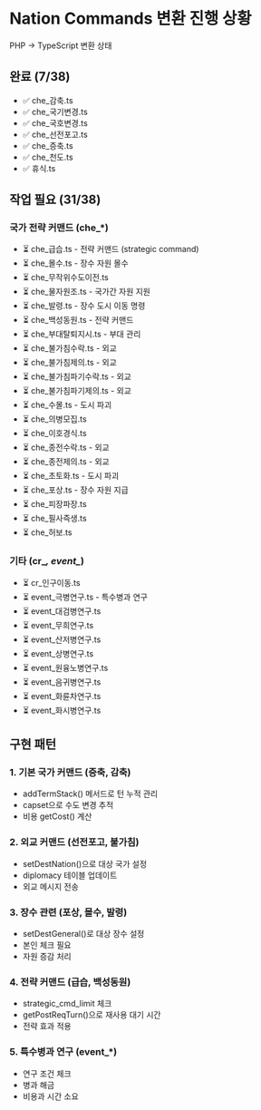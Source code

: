 # Nation Commands 변환 진행 상황

PHP → TypeScript 변환 상태

## 완료 (7/38)
- ✅ che_감축.ts
- ✅ che_국기변경.ts
- ✅ che_국호변경.ts
- ✅ che_선전포고.ts
- ✅ che_증축.ts
- ✅ che_천도.ts
- ✅ 휴식.ts

## 작업 필요 (31/38)
### 국가 전략 커맨드 (che_*)
- ⏳ che_급습.ts - 전략 커맨드 (strategic command)
- ⏳ che_몰수.ts - 장수 자원 몰수
- ⏳ che_무작위수도이전.ts
- ⏳ che_물자원조.ts - 국가간 자원 지원
- ⏳ che_발령.ts - 장수 도시 이동 명령
- ⏳ che_백성동원.ts - 전략 커맨드
- ⏳ che_부대탈퇴지시.ts - 부대 관리
- ⏳ che_불가침수락.ts - 외교
- ⏳ che_불가침제의.ts - 외교
- ⏳ che_불가침파기수락.ts - 외교
- ⏳ che_불가침파기제의.ts - 외교
- ⏳ che_수몰.ts - 도시 파괴
- ⏳ che_의병모집.ts
- ⏳ che_이호경식.ts
- ⏳ che_종전수락.ts - 외교
- ⏳ che_종전제의.ts - 외교
- ⏳ che_초토화.ts - 도시 파괴
- ⏳ che_포상.ts - 장수 자원 지급
- ⏳ che_피장파장.ts
- ⏳ che_필사즉생.ts
- ⏳ che_허보.ts

### 기타 (cr_*, event_*)
- ⏳ cr_인구이동.ts
- ⏳ event_극병연구.ts - 특수병과 연구
- ⏳ event_대검병연구.ts
- ⏳ event_무희연구.ts
- ⏳ event_산저병연구.ts
- ⏳ event_상병연구.ts
- ⏳ event_원융노병연구.ts
- ⏳ event_음귀병연구.ts
- ⏳ event_화륜차연구.ts
- ⏳ event_화시병연구.ts

## 구현 패턴

### 1. 기본 국가 커맨드 (증축, 감축)
- addTermStack() 메서드로 턴 누적 관리
- capset으로 수도 변경 추적
- 비용 getCost() 계산

### 2. 외교 커맨드 (선전포고, 불가침)
- setDestNation()으로 대상 국가 설정
- diplomacy 테이블 업데이트
- 외교 메시지 전송

### 3. 장수 관련 (포상, 몰수, 발령)
- setDestGeneral()로 대상 장수 설정
- 본인 체크 필요
- 자원 증감 처리

### 4. 전략 커맨드 (급습, 백성동원)
- strategic_cmd_limit 체크
- getPostReqTurn()으로 재사용 대기 시간
- 전략 효과 적용

### 5. 특수병과 연구 (event_*)
- 연구 조건 체크
- 병과 해금
- 비용과 시간 소요
